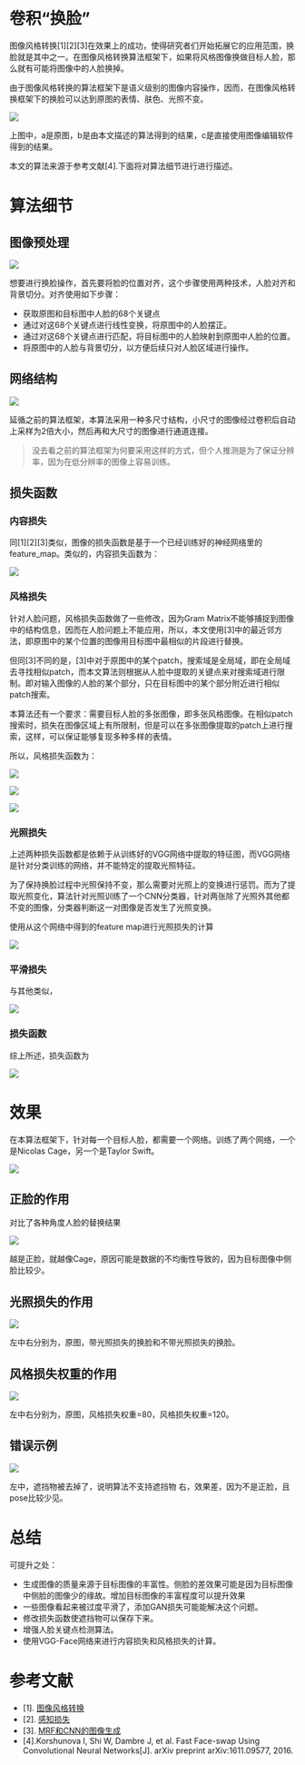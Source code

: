 # 卷积“换脸”

图像风格转换[1][2][3]在效果上的成功，使得研究者们开始拓展它的应用范围，换脸就是其中之一。在图像风格转换算法框架下，如果将风格图像换做目标人脸，那么就有可能将图像中的人脸换掉。

由于图像风格转换的算法框架下是语义级别的图像内容操作，因而，在图像风格转换框架下的换脸可以达到原图的表情、肤色、光照不变。

![](./1.png)

上图中，a是原图，b是由本文描述的算法得到的结果，c是直接使用图像编辑软件得到的结果。

本文的算法来源于参考文献[4].下面将对算法细节进行进行描述。

# 算法细节

## 图像预处理

![](./2.png)

想要进行换脸操作，首先要将脸的位置对齐，这个步骤使用两种技术，人脸对齐和背景切分。对齐使用如下步骤：

- 获取原图和目标图中人脸的68个关键点
- 通过对这68个关键点进行线性变换，将原图中的人脸摆正。
- 通过对这68个关键点进行匹配，将目标图中的人脸映射到原图中人脸的位置。
- 将原图中的人脸与背景切分，以方便后续只对人脸区域进行操作。

## 网络结构

![](./3.png)

延循之前的算法框架，本算法采用一种多尺寸结构，小尺寸的图像经过卷积后自动上采样为2倍大小，然后再和大尺寸的图像进行通道连接。

> 没去看之前的算法框架为何要采用这样的方式，但个人推测是为了保证分辨率，因为在低分辨率的图像上容易训练。

## 损失函数

### 内容损失

同[1][2][3]类似，图像的损失函数是基于一个已经训练好的神经网络里的feature_map。类似的，内容损失函数为：

![](./4.png)

### 风格损失

针对人脸问题，风格损失函数做了一些修改，因为Gram Matrix不能够捕捉到图像中的结构信息，因而在人脸问题上不能应用，所以，本文使用[3]中的最近邻方法，即原图中的某个位置的图像用目标图中最相似的片段进行替换。

但同[3]不同的是，[3]中对于原图中的某个patch，搜索域是全局域，即在全局域去寻找相似patch，而本文算法则根据从人脸中提取的关键点来对搜索域进行限制。即对输入图像的人脸的某个部分，只在目标图中的某个部分附近进行相似patch搜索。

本算法还有一个要求：需要目标人脸的多张图像，即多张风格图像。在相似patch搜索时，损失在图像区域上有所限制，但是可以在多张图像提取的patch上进行搜索，这样，可以保证能够复现多种多样的表情。

所以，风格损失函数为：

![](./5.png)

![](./11.png)

![](./10.png)

### 光照损失

上述两种损失函数都是依赖于从训练好的VGG网络中提取的特征图，而VGG网络是针对分类训练的网络，并不能特定的提取光照特征。

为了保持换脸过程中光照保持不变，那么需要对光照上的变换进行惩罚。而为了提取光照变化，算法针对光照训练了一个CNN分类器，针对两张除了光照外其他都不变的图像，分类器判断这一对图像是否发生了光照变换。

使用从这个网络中得到的feature map进行光照损失的计算

![](./6.png)

### 平滑损失

与其他类似，

![](./7.png)

### 损失函数

综上所述，损失函数为

![](./8.png)

# 效果

在本算法框架下，针对每一个目标人脸，都需要一个网络。训练了两个网络，一个是Nicolas Cage，另一个是Taylor Swift。

![](./9.png)

## 正脸的作用

对比了各种角度人脸的替换结果

![](./12.png)

越是正脸，就越像Cage，原因可能是数据的不均衡性导致的，因为目标图像中侧脸比较少。

## 光照损失的作用

![](./13.png)

左中右分别为，原图，带光照损失的换脸和不带光照损失的换脸。

## 风格损失权重的作用

![](./14.png)

左中右分别为，原图，风格损失权重=80，风格损失权重=120。

## 错误示例

![](./15.png)

左中，遮挡物被去掉了，说明算法不支持遮挡物
右，效果差，因为不是正脸，且pose比较少见。

# 总结

可提升之处：

- 生成图像的质量来源于目标图像的丰富性。侧脸的差效果可能是因为目标图像中侧脸的图像少的缘故。增加目标图像的丰富程度可以提升效果
- 一些图像看起来被过度平滑了，添加GAN损失可能能解决这个问题。
- 修改损失函数使遮挡物可以保存下来。
- 增强人脸关键点检测算法。
- 使用VGG-Face网络来进行内容损失和风格损失的计算。

# 参考文献

- [1]. [图像风格转换](http://blog.csdn.net/stdcoutzyx/article/details/53771471)
- [2]. [感知损失](http://blog.csdn.net/stdcoutzyx/article/details/54025243)
- [3]. [MRF和CNN的图像生成](http://blog.csdn.net/stdcoutzyx/article/details/54173846)
- [4].Korshunova I, Shi W, Dambre J, et al. Fast Face-swap Using Convolutional Neural Networks[J]. arXiv preprint arXiv:1611.09577, 2016.